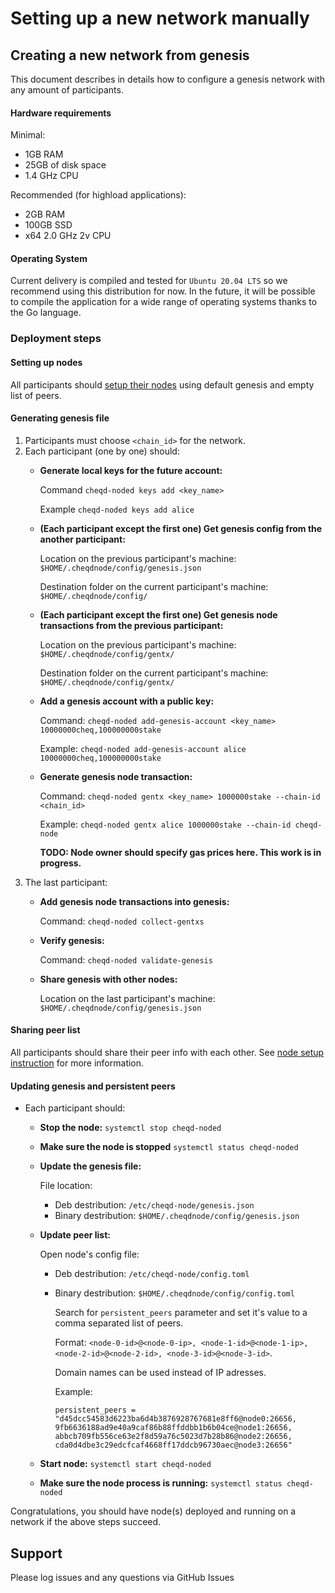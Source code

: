 # Setting up a new network manually

## Creating a new network from genesis

This document describes in details how to configure a genesis network with any amount of participants.

#### Hardware requirements

Minimal:

* 1GB RAM
* 25GB of disk space
* 1.4 GHz CPU

Recommended \(for highload applications\):

* 2GB RAM
* 100GB SSD
* x64 2.0 GHz 2v CPU

#### Operating System

Current delivery is compiled and tested for `Ubuntu 20.04 LTS` so we recommend using this distribution for now. In the future, it will be possible to compile the application for a wide range of operating systems thanks to the Go language.

### Deployment steps

#### Setting up nodes

All participants should [setup their nodes](../setup-and-configure/README.md) using default genesis and empty list of peers.

#### Generating genesis file

1. Participants must choose `<chain_id>` for the network.
2. Each participant \(one by one\) should:
   * **Generate local keys for the future account:**

     Command `cheqd-noded keys add <key_name>`

     Example `cheqd-noded keys add alice`

   * **\(Each participant except the first one\) Get genesis config from the another participant:**

     Location on the previous participant's machine: `$HOME/.cheqdnode/config/genesis.json`

     Destination folder on the current participant's machine: `$HOME/.cheqdnode/config/`

   * **\(Each participant except the first one\) Get genesis node transactions from the previous participant:**

     Location on the previous participant's machine: `$HOME/.cheqdnode/config/gentx/`

     Destination folder on the current participant's machine: `$HOME/.cheqdnode/config/gentx/`

   * **Add a genesis account with a public key:**

     Command: `cheqd-noded add-genesis-account <key_name> 10000000cheq,100000000stake`

     Example: `cheqd-noded add-genesis-account alice 10000000cheq,100000000stake`

   * **Generate genesis node transaction:**

     Command: `cheqd-noded gentx <key_name> 1000000stake --chain-id <chain_id>`

     Example: `cheqd-noded gentx alice 1000000stake --chain-id cheqd-node`

     **TODO: Node owner should specify gas prices here. This work is in progress.**
3. The last participant:
   * **Add genesis node transactions into genesis:**

     Command: `cheqd-noded collect-gentxs`

   * **Verify genesis:**

     Command: `cheqd-noded validate-genesis`

   * **Share genesis with other nodes:**

     Location on the last participant's machine: `$HOME/.cheqdnode/config/genesis.json`

#### Sharing peer list

All participants should share their peer info with each other. See [node setup instruction](../setup-and-configure/README.md) for more information.

#### Updating genesis and persistent peers

* Each participant should:
  * **Stop the node:** `systemctl stop cheqd-noded`
  * **Make sure the node is stopped** `systemctl status cheqd-noded`
  * **Update the genesis file:**

    File location:

    * Deb destribution: `/etc/cheqd-node/genesis.json`
    * Binary destribution: `$HOME/.cheqdnode/config/genesis.json`

  * **Update peer list:**

    Open node's config file:

    * Deb destribution: `/etc/cheqd-node/config.toml`
    * Binary destribution: `$HOME/.cheqdnode/config/config.toml`

      Search for `persistent_peers` parameter and set it's value to a comma separated list of peers.

      Format: `<node-0-id>@<node-0-ip>, <node-1-id>@<node-1-ip>, <node-2-id>@<node-2-id>, <node-3-id>@<node-3-id>`.

      Domain names can be used instead of IP adresses.

      Example:

      ```text
      persistent_peers = "d45dcc54583d6223ba6d4b3876928767681e8ff6@node0:26656, 9fb6636188ad9e40a9caf86b88ffddbb1b6b04ce@node1:26656, abbcb709fb556ce63e2f8d59a76c5023d7b28b86@node2:26656, cda0d4dbe3c29edcfcaf4668ff17ddcb96730aec@node3:26656"
      ```

  * **Start node:** `systemctl start cheqd-noded`
  * **Make sure the node process is running:** `systemctl status cheqd-noded`

Congratulations, you should have node\(s\) deployed and running on a network if the above steps succeed.

## Support

Please log issues and any questions via GitHub Issues

